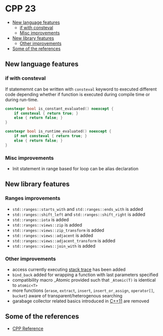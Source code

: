 # CPP 23

<!-- toc -->

- [New language features](#new-language-features)
  * [if with consteval](#if-with-consteval)
  * [Misc improvements](#misc-improvements)
- [New library features](#new-library-features)
  * [Other improvements](#other-improvements)
- [Some of the references](#some-of-the-references)

<!-- tocstop -->

## New language features

### if with consteval

If statememnt can be written with `consteval` keyword to executed different code depending whether if function is executed during compile time or during run-time.

```cpp
constexpr bool is_constant_evaluated() noexcept {
    if consteval { return true; }
    else { return false; }
}

constexpr bool is_runtime_evaluated() noexcept {
    if not consteval { return true; }
    else { return false; }
}
```

### Misc improvements

- Init statement in range based for loop can be alias declaration

## New library features

### Ranges improvements

- `std::ranges::starts_with` and `std::ranges::ends_with` is added
- `std::ranges::shift_left` and `std::ranges::shift_right` is added
- `std::ranges::iota` is added
- `std::ranges::views::zip` is added
- `std::ranges::views::zip_transform` is added
- `std::ranges::views::adjacent` is added
- `std::ranges::views::adjacent_transform` is added
- `std::ranges::views::join_with` is added


### Other improvements
- access currently executing [stack trace](https://en.cppreference.com/w/cpp/utility/basic_stacktrace) has been added
- `bind_back` added for wrapping a function with last parameters specified 
- compatibility macro _Atomic provided such that `_Atomic(T)` is identical to `atomic<T>`
- more functions (`erase`, `extract`, `insert`, `insert_or_assign`, `operator[]`, `bucket`) aware of transparent/heterogenous searching
- garabage collector related basics introduced in [C++11](cpp11.md#allow-garbage-collected-implementations) are removed


## Some of the references
- [CPP Reference](https://en.cppreference.com/)

